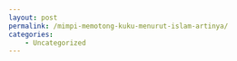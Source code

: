 ```yaml
---
layout: post
permalink: /mimpi-memotong-kuku-menurut-islam-artinya/
categories:
    - Uncategorized
---
```


